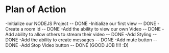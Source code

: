 # Plan of Action

-Initialize our NODEJS Project -- DONE
-Initialize our first view -- DONE
-Create a room id -- DONE
-Add the ability to view our own Video -- DONE
-Add ability to allow others to stream their video -- DONE
-Add Styling -- DONE
-Add the ability to create messages -- DONE
-Add mute button -- DONE
-Add Stop Video button -- DONE
(GOOD JOB !!!! :D)
